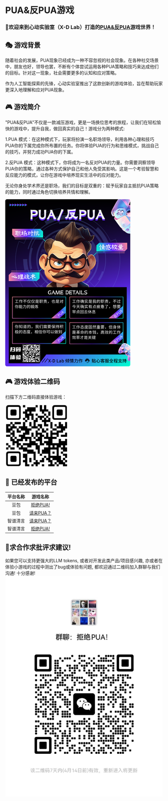 # PUA&反PUA游戏

### 🎲欢迎来到心动实验室（X-D Lab）打造的[PUA&反PUA](http://47.100.48.218/)游戏世界！

## 🎭 游戏背景

随着社会的发展，PUA现象已经成为一种不容忽视的社会现象。在各种社交场景中，朋友也好，领导也罢，不断有个体尝试运用各种PUA策略和技巧来达成他们的目标。针对这一现象，社会需要更多的认知和应对策略。

作为人工智能探索的先锋，心动实验室推出了这款创新的游戏体验，旨在帮助玩家更深入地理解和应对PUA现象。

## 🎮 游戏简介

"PUA&反PUA"不仅是一款减压游戏，更是一场换位思考的旅程，让我们在轻松愉快的游戏中，提升自我，做回真实的自己！游戏分为两种模式:

1.PUA 模式：在这种模式下，玩家将扮演一名职场领导，利用各种心理和技巧PUA你的下属完成你所布置的任务。你将体验PUA的行为和思维模式，挑战自己的技巧，并努力成功PUA你的下属。

2.反PUA 模式：这种模式下，你将成为一名反对PUA的力量。你需要洞察领导PUA你的策略，通过各种方式保护自己和他人免受其影响。这是一个考验智慧和反应能力的模式，让你在游戏中培养现实生活中的应对能力。

无论你身处学术界还是职场，我们的目标是双重的：赋予玩家自主抵抗PUA策略的能力，同时通过角色切换培养共情和理解。

<p align="left">
  <img src="./assets/广告页.png" alt="宣传海报" width="400">
</p>

## 🎮 游戏体验二维码

扫描下方二维码直接体验游戏：
<p align="left">
  <img src="./assets/QR_code.png" alt="游戏体验二维码" width="200">
</p>

## 🚀 已经发布的平台

| 平台名称 | 游戏名称 |
| :--: | :--: |
| 豆包 | [拒绝PUA!](https://doubao.com/bot/UpsiZqcx) |
| 豆包 | [请来PUA？](https://doubao.com/bot/qY5SFDq7) |
| 智谱清言 | [请来PUA？](https://chatglm.cn/main/gdetail/65c04b256b011e2d6c91747a) |
| 智谱清言 | [拒绝PUA!](https://chatglm.cn/main/gdetail/65c04d6c0fd018f49396f331) |

## 🤝求合作求批评求建议!

如果您可以支持更强大的LLM tokens, 或者对开发此类产品/项目感兴趣, 亦或者在体验小游戏的过程中测出了bug或体验有问题, 都欢迎通过二维码加入群聊与我们沟通! 十分感谢!
![](./assets/wechat_group.jpg)
